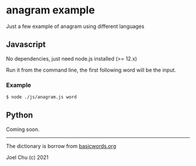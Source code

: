 # anagram example

Just a few example of anagram using different languages

## Javascript

No dependencies, just need node.js installed (>= 12.x)

Run it from the command line, the first following word will be the input.

### Example

```sh
$ node ./js/anagram.js word

```

## Python

Coming soon.

---

The dictionary is borrow from [basicwords.org](https://anagrams.basicwords.org)

Joel Chu (c) 2021
